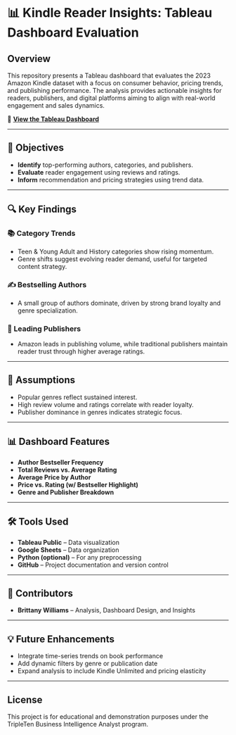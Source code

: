 # 📊 Kindle Reader Insights: Tableau Dashboard Evaluation

## Overview
This repository presents a Tableau dashboard that evaluates the 2023 Amazon Kindle dataset with a focus on consumer behavior, pricing trends, and publishing performance. The analysis provides actionable insights for readers, publishers, and digital platforms aiming to align with real-world engagement and sales dynamics.

🔗 **[View the Tableau Dashboard](https://public.tableau.com/app/profile/brittany.williams2558/viz/Sprint5Project_17529414786940/Dashboard1)**

---

## 🎯 Objectives
- **Identify** top-performing authors, categories, and publishers.
- **Evaluate** reader engagement using reviews and ratings.
- **Inform** recommendation and pricing strategies using trend data.

---

## 🔍 Key Findings

### 📚 Category Trends
- Teen & Young Adult and History categories show rising momentum.
- Genre shifts suggest evolving reader demand, useful for targeted content strategy.

### ✍️ Bestselling Authors
- A small group of authors dominate, driven by strong brand loyalty and genre specialization.

### 🏢 Leading Publishers
- Amazon leads in publishing volume, while traditional publishers maintain reader trust through higher average ratings.

---

## 🧠 Assumptions
- Popular genres reflect sustained interest.
- High review volume and ratings correlate with reader loyalty.
- Publisher dominance in genres indicates strategic focus.

---

## 📊 Dashboard Features
- **Author Bestseller Frequency**
- **Total Reviews vs. Average Rating**
- **Average Price by Author**
- **Price vs. Rating (w/ Bestseller Highlight)**
- **Genre and Publisher Breakdown**

---

## 🛠 Tools Used
- **Tableau Public** – Data visualization
- **Google Sheets** – Data organization
- **Python (optional)** – For any preprocessing
- **GitHub** – Project documentation and version control

---

## 👥 Contributors
- **Brittany Williams** – Analysis, Dashboard Design, and Insights

---

## 💡 Future Enhancements
- Integrate time-series trends on book performance
- Add dynamic filters by genre or publication date
- Expand analysis to include Kindle Unlimited and pricing elasticity

---

## License
This project is for educational and demonstration purposes under the TripleTen Business Intelligence Analyst program.


